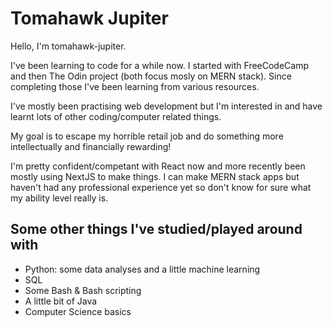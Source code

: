 # Tomahawk Jupiter

Hello, I'm tomahawk-jupiter.

I've been learning to code for a while now. I started with FreeCodeCamp and then The Odin project (both focus mosly on MERN stack). Since completing those I've been learning from various resources.

I've mostly been practising web development but I'm interested in and have learnt lots of other coding/computer related things.

My goal is to escape my horrible retail job and do something more intellectually and financially rewarding!

I'm pretty confident/competant with React now and more recently been mostly using NextJS to make things. I can make MERN stack apps but haven't had any professional experience yet so don't know for sure what my ability level really is.

## Some other things I've studied/played around with

- Python: some data analyses and a little machine learning
- SQL
- Some Bash & Bash scripting
- A little bit of Java
- Computer Science basics

<!---
tomahawk-jupiter/tomahawk-jupiter is a ✨ special ✨ repository because its `README.md` (this file) appears on your GitHub profile.
You can click the Preview link to take a look at your changes.
--->
